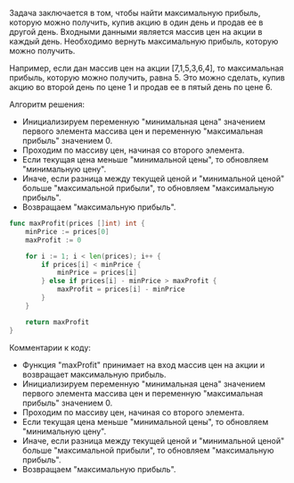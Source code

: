 Задача заключается в том, чтобы найти максимальную прибыль, которую можно получить, купив акцию в один день и продав ее в другой день. Входными данными является массив цен на акции в каждый день. Необходимо вернуть максимальную прибыль, которую можно получить.

Например, если дан массив цен на акции [7,1,5,3,6,4], то максимальная прибыль, которую можно получить, равна 5. Это можно сделать, купив акцию во второй день по цене 1 и продав ее в пятый день по цене 6.

Алгоритм решения:

- Инициализируем переменную "минимальная цена" значением первого элемента массива цен и переменную "максимальная прибыль" значением 0.
- Проходим по массиву цен, начиная со второго элемента.
- Если текущая цена меньше "минимальной цены", то обновляем "минимальную цену".
- Иначе, если разница между текущей ценой и "минимальной ценой" больше "максимальной прибыли", то обновляем "максимальную прибыль".
- Возвращаем "максимальную прибыль".

```go
func maxProfit(prices []int) int {
    minPrice := prices[0]
    maxProfit := 0

    for i := 1; i < len(prices); i++ {
        if prices[i] < minPrice {
            minPrice = prices[i]
        } else if prices[i] - minPrice > maxProfit {
            maxProfit = prices[i] - minPrice
        }
    }

    return maxProfit
}
```

Комментарии к коду:

- Функция "maxProfit" принимает на вход массив цен на акции и возвращает максимальную прибыль.
- Инициализируем переменную "минимальная цена" значением первого элемента массива цен и переменную "максимальная прибыль" значением 0.
- Проходим по массиву цен, начиная со второго элемента.
- Если текущая цена меньше "минимальной цены", то обновляем "минимальную цену".
- Иначе, если разница между текущей ценой и "минимальной ценой" больше "максимальной прибыли", то обновляем "максимальную прибыль".
- Возвращаем "максимальную прибыль".
